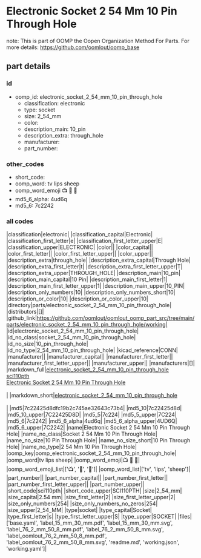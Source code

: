 # Electronic Socket 2 54 Mm 10 Pin Through Hole  

note: This is part of OOMP the Oopen Organization Method For Parts. For more details: https://github.com/oomlout/oomp_base

##  part details





### id
* oomp_id: electronic_socket_2_54_mm_10_pin_through_hole
  * classification: electronic
  * type: socket
  * size: 2_54_mm
  * color: 
  * description_main: 10_pin
  * description_extra: through_hole
  * manufacturer: 
  * part_number: 

### other_codes
* short_code: 
* oomp_word: tv lips sheep
* oomp_word_emoji :tv: :lips: :sheep:
* md5_6_alpha: 4ud6q
* md5_6: 7c2242

### all codes 
|classification|electronic|
|classification_capital|Electronic|
|classification_first_letter|e|
|classification_first_letter_upper|E|
|classification_upper|ELECTRONIC|
|color||
|color_capital||
|color_first_letter||
|color_first_letter_upper||
|color_upper||
|description_extra|through_hole|
|description_extra_capital|Through Hole|
|description_extra_first_letter|t|
|description_extra_first_letter_upper|T|
|description_extra_upper|THROUGH_HOLE|
|description_main|10_pin|
|description_main_capital|10 Pin|
|description_main_first_letter|1|
|description_main_first_letter_upper|1|
|description_main_upper|10_PIN|
|description_only_numbers|10|
|description_only_numbers_short|10|
|description_or_color|10|
|description_or_color_upper|10|
|directory|parts/electronic_socket_2_54_mm_10_pin_through_hole|
|distributors|[]|
|github_link|https://github.com/oomlout/oomlout_oomp_part_src/tree/main/parts/electronic_socket_2_54_mm_10_pin_through_hole/working|
|id|electronic_socket_2_54_mm_10_pin_through_hole|
|id_no_class|socket_2_54_mm_10_pin_through_hole|
|id_no_size|10_pin_through_hole|
|id_no_type|2_54_mm_10_pin_through_hole|
|kicad_reference|CONN|
|manufacturer||
|manufacturer_capital||
|manufacturer_first_letter||
|manufacturer_first_letter_upper||
|manufacturer_upper||
|manufacturers|[]|
|markdown_full|[electronic_socket_2_54_mm_10_pin_through_hole](https://github.com/oomlout/oomlout_oomp_part_src/tree/main/parts/electronic_socket_2_54_mm_10_pin_through_hole/working)<br>[sci110pth](https://github.com/oomlout/oomlout_oomp_part_src/tree/main/parts/electronic_socket_2_54_mm_10_pin_through_hole/working)<br>[Electronic Socket 2 54 Mm 10 Pin Through Hole](https://github.com/oomlout/oomlout_oomp_part_src/tree/main/parts/electronic_socket_2_54_mm_10_pin_through_hole/working)<br><br>|
|markdown_short|[electronic_socket_2_54_mm_10_pin_through_hole](https://github.com/oomlout/oomlout_oomp_part_src/tree/main/parts/electronic_socket_2_54_mm_10_pin_through_hole/working)<br><br>|
|md5|7c22425d8dfc19b2c745ae32643c73b4|
|md5_10|7c22425d8d|
|md5_10_upper|7C22425D8D|
|md5_5|7c224|
|md5_5_upper|7C224|
|md5_6|7c2242|
|md5_6_alpha|4ud6q|
|md5_6_alpha_upper|4UD6Q|
|md5_6_upper|7C2242|
|name|Electronic Socket 2 54 Mm 10 Pin Through Hole|
|name_no_class|Socket 2 54 Mm 10 Pin Through Hole|
|name_no_size|10 Pin Through Hole|
|name_no_size_short|10 Pin Through Hole|
|name_no_type|2 54 Mm 10 Pin Through Hole|
|oomp_key|oomp_electronic_socket_2_54_mm_10_pin_through_hole|
|oomp_word|tv lips sheep|
|oomp_word_emoji|:tv: :lips: :sheep:|
|oomp_word_emoji_list|[':tv:', ':lips:', ':sheep:']|
|oomp_word_list|['tv', 'lips', 'sheep']|
|part_number||
|part_number_capital||
|part_number_first_letter||
|part_number_first_letter_upper||
|part_number_upper||
|short_code|sci110pth|
|short_code_upper|SCI110PTH|
|size|2_54_mm|
|size_capital|2.54 mm|
|size_first_letter|2|
|size_first_letter_upper|2|
|size_only_numbers|254|
|size_only_numbers_no_zeros|254|
|size_upper|2_54_MM|
|type|socket|
|type_capital|Socket|
|type_first_letter|s|
|type_first_letter_upper|S|
|type_upper|SOCKET|
|files|['base.yaml', 'label_15_mm_30_mm.pdf', 'label_15_mm_30_mm.svg', 'label_76_2_mm_50_8_mm.pdf', 'label_76_2_mm_50_8_mm.svg', 'label_oomlout_76_2_mm_50_8_mm.pdf', 'label_oomlout_76_2_mm_50_8_mm.svg', 'readme.md', 'working.json', 'working.yaml']|
